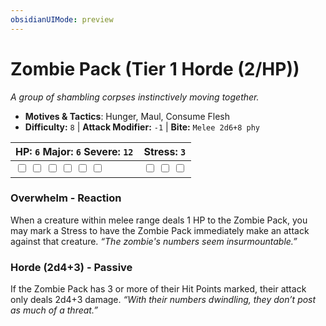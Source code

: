 ```yaml
---
obsidianUIMode: preview
---
```

# Zombie Pack (Tier 1 Horde (2/HP))

*A group of shambling corpses instinctively moving together.*

- **Motives & Tactics**: Hunger, Maul, Consume Flesh
- **Difficulty:** `8` | **Attack Modifier:** `-1` | **Bite:** `Melee 2d6+8 phy`

| HP: `6` Major: `6` Severe: `12` | Stress: `3` |
|--|--|
|  <input type="checkbox" unchecked id="eaa67867"> <input type="checkbox" unchecked id="da53b5bb"> <input type="checkbox" unchecked id="5f3c0a9b"> <input type="checkbox" unchecked id="02371006"> <input type="checkbox" unchecked id="bbbee3de"> <input type="checkbox" unchecked id="b280f972"> |  <input type="checkbox" unchecked id="9b886a90"> <input type="checkbox" unchecked id="a74ace99"> <input type="checkbox" unchecked id="043330ad"> |

### Overwhelm - Reaction

When a creature within melee range deals 1 HP to the Zombie Pack, you may mark a Stress to have the Zombie Pack immediately make an attack against that creature. *“The zombie's numbers seem insurmountable.”*

### Horde (2d4+3) - Passive

If the Zombie Pack has 3 or more of their Hit Points marked, their attack only deals 2d4+3 damage. *“With their numbers dwindling, they don’t post as much of a threat.”*



